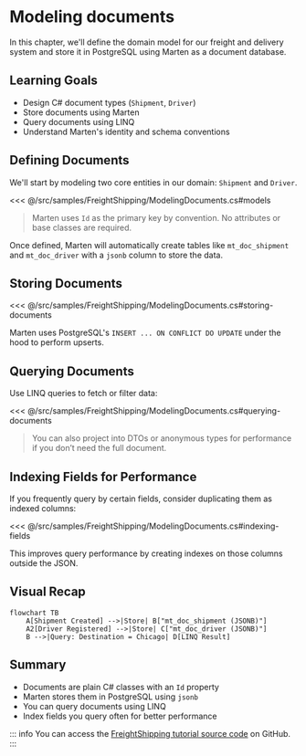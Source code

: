 # Modeling documents

In this chapter, we'll define the domain model for our freight and delivery system and store it in PostgreSQL using Marten as a document database.

## Learning Goals

- Design C# document types (`Shipment`, `Driver`)
- Store documents using Marten
- Query documents using LINQ
- Understand Marten's identity and schema conventions

## Defining Documents

We'll start by modeling two core entities in our domain: `Shipment` and `Driver`.

<<< @/src/samples/FreightShipping/ModelingDocuments.cs#models

> Marten uses `Id` as the primary key by convention. No attributes or base classes are required.

Once defined, Marten will automatically create tables like `mt_doc_shipment` and `mt_doc_driver` with a `jsonb` column to store the data.

## Storing Documents

<<< @/src/samples/FreightShipping/ModelingDocuments.cs#storing-documents

Marten uses PostgreSQL's `INSERT ... ON CONFLICT DO UPDATE` under the hood to perform upserts.

## Querying Documents

Use LINQ queries to fetch or filter data:

<<< @/src/samples/FreightShipping/ModelingDocuments.cs#querying-documents

> You can also project into DTOs or anonymous types for performance if you don’t need the full document.

## Indexing Fields for Performance

If you frequently query by certain fields, consider duplicating them as indexed columns:

<<< @/src/samples/FreightShipping/ModelingDocuments.cs#indexing-fields

This improves query performance by creating indexes on those columns outside the JSON.

## Visual Recap

```mermaid
flowchart TB
    A[Shipment Created] -->|Store| B["mt_doc_shipment (JSONB)"]
    A2[Driver Registered] -->|Store| C["mt_doc_driver (JSONB)"]
    B -->|Query: Destination = Chicago| D[LINQ Result]
```

## Summary

- Documents are plain C# classes with an `Id` property
- Marten stores them in PostgreSQL using `jsonb`
- You can query documents using LINQ
- Index fields you query often for better performance

::: info
You can access the [FreightShipping tutorial source code](https://github.com/JasperFx/marten/tree/cfff44de42b099f4a795dbb240c53fc4d2cb1a95/docs/src/samples/FreightShipping) on GitHub.
:::
